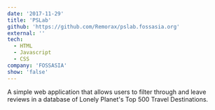 ```yaml
---
date: '2017-11-29'
title: 'PSLab'
github: 'https://github.com/Remorax/pslab.fossasia.org'
external: ''
tech:
  - HTML
  - Javascript
  - CSS
company: 'FOSSASIA'
show: 'false'
---
```


A simple web application that allows users to filter through and leave reviews in a database of Lonely Planet's Top 500 Travel Destinations.
